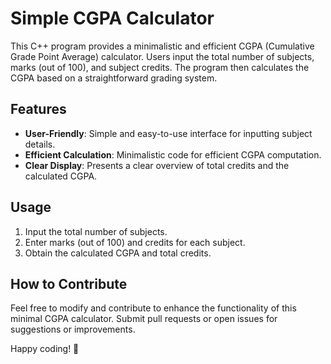 # Simple CGPA Calculator

This C++ program provides a minimalistic and efficient CGPA (Cumulative Grade Point Average) calculator. Users input the total number of subjects, marks (out of 100), and subject credits. The program then calculates the CGPA based on a straightforward grading system.

## Features

- **User-Friendly**: Simple and easy-to-use interface for inputting subject details.
- **Efficient Calculation**: Minimalistic code for efficient CGPA computation.
- **Clear Display**: Presents a clear overview of total credits and the calculated CGPA.

## Usage

1. Input the total number of subjects.
2. Enter marks (out of 100) and credits for each subject.
3. Obtain the calculated CGPA and total credits.

## How to Contribute

Feel free to modify and contribute to enhance the functionality of this minimal CGPA calculator. Submit pull requests or open issues for suggestions or improvements.

Happy coding! 🚀
